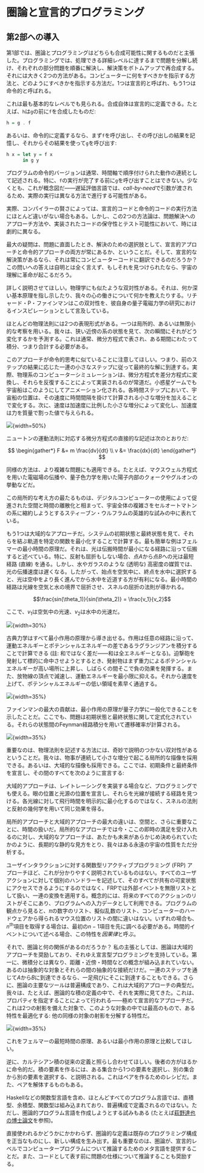 # 圏論と宣言的プログラミング

## 第2部への導入

第1部では、圏論とプログラミングはどちらも合成可能性に関するものだと主張した。プログラミングでは、処理できる詳細レベルに達するまで問題を分解し続け、それぞれの部分問題を順番に解決し、解決策をボトムアップで再合成する。それには大きく2つの方法がある。コンピューターに何をすべきかを指示する方法と、どのようにすべきかを指示する方法だ。1つは宣言的と呼ばれ、もう1つは命令的と呼ばれる。

これは最も基本的なレベルでも見られる。合成自体は宣言的に定義できる。たとえば、`h`は`g`の前に`f`を合成したものだ:

```haskell
h = g . f
```

あるいは、命令的に定義するなら、まず`f`を呼び出し、その呼び出しの結果を記憶し、それからその結果を使って`g`を呼び出す:

```haskell
h x = let y = f x
      in g y
```

プログラムの命令的バージョンは通常、時間軸で順序付けられた動作の連続として記述される。特に、`f`の実行が完了する前に`g`を呼び出すことはできない。少なくとも、これが概念図だ――遅延評価言語では、*call-by-need*で引数が渡されるため、実際の実行は異なる方法で進行する可能性がある。

実際、コンパイラーの賢さによっては、宣言的コードと命令的コードの実行方法にほとんど違いがない場合もある。しかし、この2つの方法論は、問題解決へのアプローチ方法や、実装されたコードの保守性とテスト可能性において、時には劇的に異なる。

最大の疑問は、問題に直面したとき、解決のための選択肢として、宣言的アプローチと命令的アプローチの両方が常にあるか、ということだ。そして、宣言的な解決策があるなら、それは常にコンピューターコードに翻訳できるのだろうか？
この問いへの答えは自明とは全く言えず、もしそれを見つけられたなら、宇宙の理解に革命が起こるだろう。

詳しく説明させてほしい。物理学にも似たような双対性がある。それは、何か深い基本原理を指し示したり、我々の心の働きについて何かを教えたりする。リチャード・P・ファインマンはこの双対性を、彼自身の量子電磁力学の研究におけるインスピレーションとして言及している。

ほとんどの物理法則には2つの表現形式がある。一つは局所的、あるいは無限小的な考察を用いる。我々は、狭い近傍の系の状態を見て、次の瞬間にそれがどう変化するかを予測する。これは通常、微分方程式で表され、ある期間にわたって積分、つまり合計する必要がある。

このアプローチが命令的思考に似ていることに注意してほしい。つまり、前のステップの結果に応じた一連の小さなステップに従って最終的な解に到達する。実際、物理系のコンピューターシミュレーションは、微分方程式を差分方程式に変換し、それらを反復することによって実装されるのが常道だ。小惑星ゲームでも宇宙船はこのようにしてアニメーション化される。各時間ステップにおいて、宇宙船の位置は、その速度に時間間隔を掛けて計算される小さな増分を加えることで変化する。次に、速度は加速度に比例した小さな増分によって変化し、加速度は力を質量で割った値で与えられる。

![](images/asteroids.png){width=50%}

ニュートンの運動法則に対応する微分方程式の直接的な記述は次のとおりだ:

$$
\begin{gather*}
F &= m \frac{dv}{dt} \\
v &= \frac{dx}{dt}
\end{gather*}
$$

同様の方法は、より複雑な問題にも適用できる。たとえば、マクスウェル方程式を用いた電磁場の伝播や、量子色力学を用いた陽子内部のクォークやグルオンの挙動などだ。

この局所的な考え方の最たるものは、デジタルコンピューターの使用によって促進された空間と時間の離散化と相まって、宇宙全体の複雑さをセルオートマトンの系に縮約しようとするスティーブン・ウルフラムの英雄的な試みの中に表れている。

もう1つは大域的なアプローチだ。システムの初期状態と最終状態を見て、それらを結ぶ軌道を特定の関数を最小化することで計算する。最も簡単な例はフェルマーの最小時間の原理だ。それは、光は伝搬時間が最小になる経路に沿って伝搬すると述べている。特に、反射も屈折もしない場合、点$A$から点$B$への光は最短経路 (直線) を通る。しかし、水やガラスのような (透明な) 高密度の媒質では、光の伝播速度は遅くなる。したがって、始点を空気中に、終点を水中に選択すると、光は空中をより長く進んでから水中を近道する方が有利になる。最小時間の経路は光線を空気と水の境界で屈折させ、スネルの屈折の法則が導かれる。

$$\frac{sin(\theta_1)}{sin(\theta_2)} = \frac{v_1}{v_2}$$

ここで、$v_1$は空気中の光速、$v_2$は水中の光速だ。

![](images/snell.jpg){width=30%}

古典力学はすべて最小作用の原理から導き出せる。作用は任意の経路に沿って、運動エネルギーとポテンシャルエネルギーの差であるラグランジアンを積分することで計算できる (註: 和ではなく差だ――和は全エネルギーとなる)。迫撃砲を発射して標的に命中させようとするとき、発射物はまず重力によるポテンシャルエネルギーが高い場所に上昇し、しばらくの間そこで負の効果を発揮する。また、放物線の頂点で減速し、運動エネルギーを最小限に抑える。それから速度を上げて、ポテンシャルエネルギーの低い領域を素早く通過する。

![](images/mortar.jpg){width=35%}

ファインマンの最大の貢献は、最小作用の原理が量子力学に一般化できることを示したことだ。ここでも、問題は初期状態と最終状態に関して定式化されている。それらの状態間のFeynman経路積分を用いて遷移確率が計算される。

![](images/feynman.jpg){width=35%}

重要なのは、物理法則を記述する方法には、奇妙で説明のつかない双対性があるということだ。我々は、物事が連続して小さな増分で起こる局所的な描像を採用できる。あるいは、大域的な描像も採用できる。ここでは、初期条件と最終条件を宣言し、その間のすべてを次のように宣言する:

大域的アプローチは、レイトレーシングを実装する場合など、プログラミングでも使える。眼の位置と光源の位置を宣言し、それらを光線が接続する経路を見つける。各光線に対して飛行時間を明示的に最小化するのではなく、スネルの法則と反射の幾何学を用いて同じ効果を得る。

局所的アプローチと大域的アプローチの最大の違いは、空間と、さらに重要なことに、時間の扱いだ。局所的なアプローチでは今・ここの即時の満足を受け入れるのに対し、大域的なアプローチは、あたかも未来があらかじめ決められていたかのように、長期的な静的な見方をとり、我々はある永遠の宇宙の性質をただ分析する。

ユーザインタラクションに対する関数型リアクティブプログラミング (FRP) アプローチほど、これが分かりやすく説明されているものはない。すべてのユーザアクションに対して個別のハンドラーを記述して、そのすべてが共有の可変状態にアクセスできるようにするのではなく、FRPでは外部イベントを無限リストとして扱い、一連の変換を適用する。概念的には、将来のすべてのアクションのリストがそこにあり、プログラムへの入力データとして利用できる。プログラムの観点から見ると、$\pi$の数字のリスト、擬似乱数のリスト、コンピューターのハードウェアから得られるマウス位置のリストの間に違いはない。いずれの場合も、$n^\text{th}$項目を取得する場合は、最初の$n-1$項目を先に調べる必要がある。時間的イベントについて述べる場合、この特性を*因果律*と呼ぶ。

それで、圏論と何の関係があるのだろうか？
私の主張としては、圏論は大域的アプローチを奨励しており、それゆえ宣言型プログラミングを支持している。第一に、微積分とは異なり、距離・近傍・時間などの概念が組み込まれていない。あるのは抽象的な対象とそれらの間の抽象的な接続だけだ。一連のステップを通じて$A$から$B$に到達できるなら、一足飛びにそこに到達することもできる。さらに、圏論の主要なツールは普遍構成であり、これは大域的アプローチの典型だ。我々は、たとえば、圏論的な積の定義の中で、それを実際に見てきた。これは、プロパティを指定することによって行われる――極めて宣言的なアプローチだ。これは2つの射影を備えた対象で、このような対象の中では最高のもので、ある特性を最適化する: 他の同様の対象の射影を分解する特性だ。

![](images/productranking.jpg){width=35%}

これをフェルマーの最短時間の原理、あるいは最小作用の原理と比較してほしい。

逆に、カルテシアン積の従来の定義と照らし合わせてほしい。後者の方がはるかに命令的だ。積の要素を作るには、ある集合から1つの要素を選択し、別の集合から別の要素を選択する、と説明される。これはペアを作るためのレシピだ。また、ペアを解体するものもある。

Haskellなどの関数型言語を含め、ほとんどすべてのプログラム言語では、直積型、余積型、関数型は組み込まれており、普遍構成で定義されるのではない。ただし、圏論的プログラム言語を作成しようとする試みもある (たとえば[萩野達也の博士論文](http://web.sfc.keio.ac.jp/~hagino/thesis.pdf)を参照)。

直接使われるかどうかにかかわらず、圏論的な定義は既存のプログラミング構成を正当なものにし、新しい構成を生み出す。最も重要なのは、圏論が、宣言的レベルでコンピュータープログラムについて推論するためのメタ言語を提供することだ。また、コードとして表す前に問題の仕様について推論することも奨励する。
